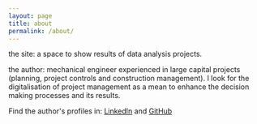 ```yaml
---
layout: page
title: about
permalink: /about/
---
```


the site: a space to show results of data analysis projects.

the author: mechanical engineer experienced in large capital projects (planning, project controls and construction management). I look for the digitalisation of project management as a mean to enhance the decision making processes and its results.





Find the author's profiles in: [LinkedIn][linkedin-profile] and [GitHub][github-profile]

[linkedin-profile]: https://www.linkedin.com/in/facundo-bassi/

[github-profile]: https://github.com/facundobassi
